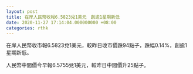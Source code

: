 ```yaml
---
layout: post
title: 在岸人民幣收報6.5823兌1美元　創逾1星期新低
date: 2020-11-27 17:14:04.000000000 +08:00
categories: rthk
---
```


在岸人民幣收市報6.5823兌1美元，較昨日收市價跌94點子，跌幅0.14%，創逾1星期新低。

人民幣中間價今早報6.5755兌1美元，較昨日中間價升25點子。
